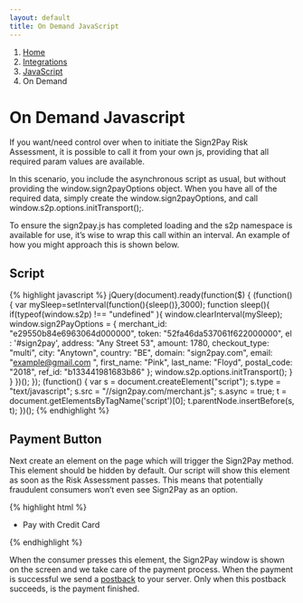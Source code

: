```yaml
---
layout: default
title: On Demand JavaScript
---
```


<ol class="breadcrumb">
  <li><a href="/">Home</a></li>
  <li><a href="/integrations/index.html">Integrations</a></li>
  <li><a href="/integrations/javascript/index.html">JavaScript</a></li>
  <li>On Demand</li>
</ol>

# On Demand Javascript

If you want/need control over when to initiate the Sign2Pay Risk Assessment, it is possible to call it from your own js, providing that all required param values are available.

In this scenario, you include the asynchronous script as usual, but without providing the window.sign2payOptions object. When you have all of the required data, simply create the window.sign2payOptions, and call window.s2p.options.initTransport();.

To ensure the sign2pay.js has completed loading and the s2p namespace is available for use, it’s wise to wrap this call within an interval. An example of how you might approach this is shown below.

## Script

{% highlight javascript %}
jQuery(document).ready(function($) {
  (function() {
    var mySleep=setInterval(function(){sleep()},3000);
    function sleep(){
      if(typeof(window.s2p) !== "undefined" ){
        window.clearInterval(mySleep);
        window.sign2PayOptions = {
          merchant_id: "e29550b84e6963064d000000",
          token: "52fa46da537061f622000000",
          el : '#sign2pay',
          address: "Any Street 53",
          amount: 1780,
          checkout_type: "multi",
          city: "Anytown",
          country: "BE",
          domain: "sign2pay.com",
          email: "example@gmail.com
",
          first_name: "Pink",
          last_name: "Floyd",
          postal_code: "2018",
          ref_id: "b133441981683b86"
        };
        window.s2p.options.initTransport();
      }
    }
  })();
});
(function() {
    var s = document.createElement("script");
    s.type = "text/javascript";
    s.src = "//sign2pay.com/merchant.js";
    s.async = true;
    t = document.getElementsByTagName('script')[0];
    t.parentNode.insertBefore(s, t);
  })();
{% endhighlight %}

## Payment Button

Next create an element on the page which will trigger the Sign2Pay method. This element should be hidden by default. Our script will show this element as soon as the Risk Assessment passes. This means that potentially fraudulent consumers won’t even see Sign2Pay as an option.

{% highlight html %}
<button id="sign2pay" style="display: none;">Pay now</button>

<!-- it could be a list item -->
<ul>
  <li>Pay with Credit Card</li>
  <li id="sign2pay" style="display: none;">Pay with your signature</li>
</ul>

<!-- or a div. Your markup, your call. -->
<div id="sign2pay" style="display: none;">Pay now</div>
{% endhighlight %}

When the consumer presses this element, the Sign2Pay window is shown on the screen and we take care of the payment process. When the payment is successful we send a [postback](/integrations/postback.html) to your server. Only when this postback succeeds, is the payment finished.
